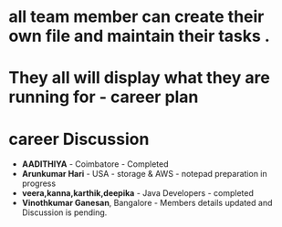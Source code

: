 # all team member can create their own file and maintain their tasks .

# They all will display what they are running for - career plan


# career Discussion



- **AADITHIYA** - Coimbatore - Completed
- **Arunkumar Hari** - USA - storage & AWS - notepad preparation in progress
- **veera,kanna,karthik,deepika** - Java Developers - completed
- **Vinothkumar Ganesan**, Bangalore  - Members details updated and Discussion is pending.
